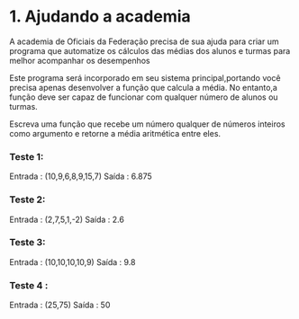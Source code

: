 # 1. Ajudando a academia

 <p> A academia de Oficiais da Federação precisa de sua ajuda para criar um programa que automatize os cálculos das médias dos alunos e  turmas para melhor acompanhar os desempenhos <p>
 <p> Este programa será incorporado em seu sistema principal,portando você precisa apenas desenvolver a função que calcula a média. 
 No entanto,a função deve ser capaz de funcionar com qualquer número de alunos ou turmas.<p> 

 <p> Escreva uma função que recebe um número qualquer de números inteiros como argumento e retorne a média aritmética entre eles.<p>


 ### Teste 1:
  Entrada : (10,9,6,8,9,15,7)
  Saída : 6.875

### Teste 2:
  Entrada : (2,7,5,1,-2)
  Saída : 2.6

### Teste 3:
Entrada : (10,10,10,10,9)
Saída : 9.8

### Teste 4 :
Entrada : (25,75)
Saída : 50